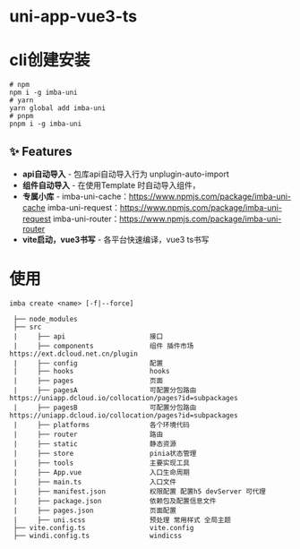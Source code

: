 # uni-app-vue3-ts

# cli创建安装
```
# npm
npm i -g imba-uni
# yarn
yarn global add imba-uni
# pnpm
pnpm i -g imba-uni
```

## ✨ Features

- **api自动导入** - 包库api自动导入行为 unplugin-auto-import
- **组件自动导入** - 在使用Template 时自动导入组件，<XXX></XXX>
- **专属小库** - imba-uni-cache：https://www.npmjs.com/package/imba-uni-cache imba-uni-request：https://www.npmjs.com/package/imba-uni-request imba-uni-router：https://www.npmjs.com/package/imba-uni-router
- **vite启动，vue3书写** - 各平台快速编译，vue3 ts书写


# 使用
```
imba create <name> [-f|--force]
```

```
 ├── node_modules
 ├── src
 |     ├── api                     接口
 |     ├── components              组件 插件市场 https://ext.dcloud.net.cn/plugin
 |     ├── config                  配置
 |     ├── hooks                   hooks
 |     ├── pages                   页面
 |     ├── pagesA                  可配置分包路由 https://uniapp.dcloud.io/collocation/pages?id=subpackages
 |     ├── pagesB                  可配置分包路由 https://uniapp.dcloud.io/collocation/pages?id=subpackages
 |     ├── platforms               各个环境代码
 |     ├── router                  路由
 |     ├── static                  静态资源
 |     ├── store                   pinia状态管理
 |     ├── tools                   主要实现工具
 |     ├── App.vue                 入口生命周期
 |     ├── main.ts                 入口文件
 |     ├── manifest.json           权限配置 配置h5 devServer 可代理
 |     ├── package.json            依赖包及配置信息文件
 |     ├── pages.json              页面配置
 |     ├── uni.scss                预处理 常用样式 全局主题
 ├── vite.config.ts                vite.config
 ├── windi.config.ts               windicss
```
